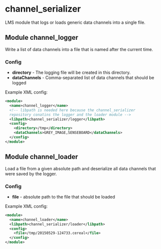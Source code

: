 # channel_serializer
LMS module that logs or loads generic data channels into a single file.

## Module channel_logger

Write a list of data channels into a file that is named after the current time.

### Config
- **directory** - The logging file will be created in this directory.
- **dataChannels** - Comma-separated list of data channels that should be logged

Example XML config:
````xml
<module>
  <name>channel_logger</name>
  <!-- libpath is needed here because the channel_serializer
  repository conatins the logger and the loader module -->
  <libpath>channel_serializer/logger</libpath>
  <config>
    <directory>/tmp</directory>
    <dataChannels>GREY_IMAGE,SENSEBOARD</dataChannels>
  </config>
</module>
````

## Module channel_loader

Load a file from a given absolute path and deserialize all data channels that were saved by the logger.

### Config
- **file** - absolute path to the file that should be loaded

Example XML config:
````xml
<module>
  <name>channel_loader</name>
  <libpath>channel_serializer/loader</libpath>
  <config>
    <file>/tmp/20150529-124733.cereal</file>
  </config>
</module>
````
